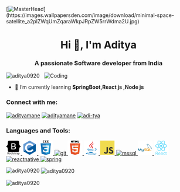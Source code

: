 
[![MasterHead](https://1.bp.blogspot.com/-7A4WynwLsM...)](https://images.wallpapersden.com/image/download/minimal-space-satellite_a2plZWqUmZqaraWkpJRpZW5rrWdma2U.jpg)
<h1 align="center">Hi 👋, I'm Aditya</h1>
<h3 align="center">A passionate Software developer from India</h3>
<img align="right" alt="Coding" width="400" src="https://thumbs.gfycat.com/AngelicConcreteHypsilophodon-size_restricted.gif">
<p align="left"> <img src="https://komarev.com/ghpvc/?username=aditya0920&label=Profile%20views&color=0e75b6&style=flat" alt="aditya0920" /> </p>

- 🌱 I’m currently learning **SpringBoot,React js ,Node js**

<h3 align="left">Connect with me:</h3>
<p align="left">
<a href="https://linkedin.com/in/adityamane" target="blank"><img align="center" src="https://raw.githubusercontent.com/rahuldkjain/github-profile-readme-generator/master/src/images/icons/Social/linked-in-alt.svg" alt="adityamane" height="30" width="40" /></a>
<a href="https://fb.com/adityamane" target="blank"><img align="center" src="https://raw.githubusercontent.com/rahuldkjain/github-profile-readme-generator/master/src/images/icons/Social/facebook.svg" alt="adityamane" height="30" width="40" /></a>
<a href="https://leetcode.com/adityamane21880/" target="blank"><img align="center" src="https://raw.githubusercontent.com/rahuldkjain/github-profile-readme-generator/master/src/images/icons/Social/leet-code.svg" alt="adi-tya" height="30" width="40" /></a>
</p>

<h3 align="left">Languages and Tools:</h3>
<p align="left"> <a href="https://getbootstrap.com" target="_blank" rel="noreferrer"> <img src="https://raw.githubusercontent.com/devicons/devicon/master/icons/bootstrap/bootstrap-plain-wordmark.svg" alt="bootstrap" width="40" height="40"/> </a> <a href="https://www.cprogramming.com/" target="_blank" rel="noreferrer"> <img src="https://raw.githubusercontent.com/devicons/devicon/master/icons/c/c-original.svg" alt="c" width="40" height="40"/> </a> <a href="https://www.w3schools.com/css/" target="_blank" rel="noreferrer"> <img src="https://raw.githubusercontent.com/devicons/devicon/master/icons/css3/css3-original-wordmark.svg" alt="css3" width="40" height="40"/> </a> <a href="https://git-scm.com/" target="_blank" rel="noreferrer"> <img src="https://www.vectorlogo.zone/logos/git-scm/git-scm-icon.svg" alt="git" width="40" height="40"/> </a> <a href="https://www.w3.org/html/" target="_blank" rel="noreferrer"> <img src="https://raw.githubusercontent.com/devicons/devicon/master/icons/html5/html5-original-wordmark.svg" alt="html5" width="40" height="40"/> </a> <a href="https://www.java.com" target="_blank" rel="noreferrer"> <img src="https://raw.githubusercontent.com/devicons/devicon/master/icons/java/java-original.svg" alt="java" width="40" height="40"/> </a> <a href="https://developer.mozilla.org/en-US/docs/Web/JavaScript" target="_blank" rel="noreferrer"> <img src="https://raw.githubusercontent.com/devicons/devicon/master/icons/javascript/javascript-original.svg" alt="javascript" width="40" height="40"/> </a> <a href="https://www.microsoft.com/en-us/sql-server" target="_blank" rel="noreferrer"> <img src="https://www.svgrepo.com/show/303229/microsoft-sql-server-logo.svg" alt="mssql" width="40" height="40"/> </a> <a href="https://www.mysql.com/" target="_blank" rel="noreferrer"> <img src="https://raw.githubusercontent.com/devicons/devicon/master/icons/mysql/mysql-original-wordmark.svg" alt="mysql" width="40" height="40"/> </a> <a href="https://reactjs.org/" target="_blank" rel="noreferrer"> <img src="https://raw.githubusercontent.com/devicons/devicon/master/icons/react/react-original-wordmark.svg" alt="react" width="40" height="40"/> </a> <a href="https://reactnative.dev/" target="_blank" rel="noreferrer"> <img src="https://reactnative.dev/img/header_logo.svg" alt="reactnative" width="40" height="40"/> </a> <a href="https://spring.io/" target="_blank" rel="noreferrer"> <img src="https://www.vectorlogo.zone/logos/springio/springio-icon.svg" alt="spring" width="40" height="40"/> </a> </p>

<p><img align="left" src="https://github-readme-stats.vercel.app/api/top-langs?username=aditya0920&show_icons=true&locale=en&layout=compact" alt="aditya0920" /></p>

<p>&nbsp;<img align="center" src="https://github-readme-stats.vercel.app/api?username=aditya0920&show_icons=true&locale=en" alt="aditya0920" /></p>

<p><img align="center" src="https://github-readme-streak-stats.herokuapp.com/?user=aditya0920&" alt="aditya0920" /></p>
